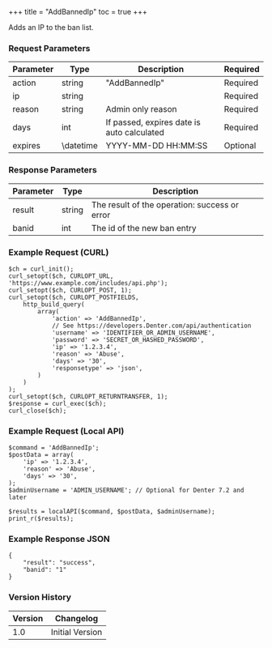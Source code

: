 +++
title = "AddBannedIp"
toc = true
+++

Adds an IP to the ban list.

### Request Parameters

| Parameter | Type | Description | Required |
| --------- | ---- | ----------- | -------- |
| action | string | "AddBannedIp" | Required |
| ip | string |  | Required |
| reason | string | Admin only reason | Required |
| days | int | If passed, expires date is auto calculated | Required |
| expires | \datetime | YYYY-MM-DD HH:MM:SS | Optional |

### Response Parameters

| Parameter | Type | Description |
| --------- | ---- | ----------- |
| result | string | The result of the operation: success or error |
| banid | int | The id of the new ban entry |


### Example Request (CURL)

```
$ch = curl_init();
curl_setopt($ch, CURLOPT_URL, 'https://www.example.com/includes/api.php');
curl_setopt($ch, CURLOPT_POST, 1);
curl_setopt($ch, CURLOPT_POSTFIELDS,
    http_build_query(
        array(
            'action' => 'AddBannedIp',
            // See https://developers.Denter.com/api/authentication
            'username' => 'IDENTIFIER_OR_ADMIN_USERNAME',
            'password' => 'SECRET_OR_HASHED_PASSWORD',
            'ip' => '1.2.3.4',
            'reason' => 'Abuse',
            'days' => '30',
            'responsetype' => 'json',
        )
    )
);
curl_setopt($ch, CURLOPT_RETURNTRANSFER, 1);
$response = curl_exec($ch);
curl_close($ch);
```


### Example Request (Local API)

```
$command = 'AddBannedIp';
$postData = array(
    'ip' => '1.2.3.4',
    'reason' => 'Abuse',
    'days' => '30',
);
$adminUsername = 'ADMIN_USERNAME'; // Optional for Denter 7.2 and later

$results = localAPI($command, $postData, $adminUsername);
print_r($results);
```


### Example Response JSON

```
{
    "result": "success",
    "banid": "1"
}
```


### Version History

| Version | Changelog |
| ------- | --------- |
| 1.0 | Initial Version |
